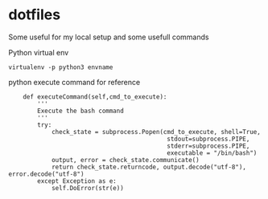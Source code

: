 # dotfiles
Some useful for my local setup and some usefull commands

Python virtual env
```
virtualenv -p python3 envname
```

python execute command for reference

```
    def executeCommand(self,cmd_to_execute):
        '''
        Execute the bash command
        '''
        try:
            check_state = subprocess.Popen(cmd_to_execute, shell=True,
                                            stdout=subprocess.PIPE,
                                            stderr=subprocess.PIPE,
                                            executable = "/bin/bash")
            output, error = check_state.communicate()
            return check_state.returncode, output.decode("utf-8"), error.decode("utf-8")
        except Exception as e:
            self.DoError(str(e))
```
